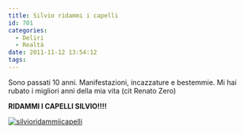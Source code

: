 ```yaml
---
title: Silvio ridammi i capelli
id: 701
categories:
  - Deliri
  - Realtà
date: 2011-11-12 13:54:12
tags:
---
```


Sono passati 10 anni. 
Manifestazioni, incazzature e bestemmie.
Mi hai rubato i migliori anni della mia vita (cit Renato Zero)

**RIDAMMI I CAPELLI SILVIO!!!!**

[![](http://impazzito.it/sites/impazzito.it/uploads/2011/11/silvioridammiicapelli.jpg "silvioridammiicapelli")](http://impazzito.it/sites/impazzito.it/uploads/2011/11/silvioridammiicapelli.jpg)